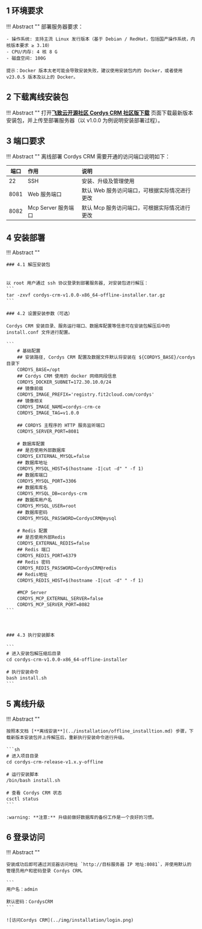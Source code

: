 ## 1 环境要求

!!! Abstract ""
    部署服务器要求：

    - 操作系统: 支持主流 Linux 发行版本（基于 Debian / RedHat，包括国产操作系统，内核版本要求 ≥ 3.10）
    - CPU/内存: 4 核 8 G
    - 磁盘空间: 100G

    提示：Docker 版本太老可能会导致安装失败，建议使用安装包内的 Docker，或者使用 v23.0.5 版本及以上的 Docker。

## 2 下载离线安装包

!!! Abstract ""
    打开[**飞致云开源社区 Cordys CRM 社区版下载**](https://community.fit2cloud.com/#/products/cordys-crm/downloads) 页面下载最新版本安装包，并上传至部署服务器（以 v1.0.0 为例说明安装部署过程）。


## 3 端口要求

!!! Abstract ""
    离线部署 Cordys CRM 需要开通的访问端口说明如下：

| 端口   | 作用       | 说明                        |
|------|:---------|:--------------------------|
| 22   | SSH      | 安装、升级及管理使用                |
| 8081 | Web 服务端口 | 默认 Web 服务访问端口，可根据实际情况进行更改 |
| 8082 | Mcp Server 服务端口 | 默认 Mcp 服务访问端口，可根据实际情况进行更改 |



## 4  安装部署

!!! Abstract ""

    ### 4.1 解压安装包


    以 root 用户通过 ssh 协议登录到部署服务器, 对安装包进行解压：
    ```
    tar -zxvf cordys-crm-v1.0.0-x86_64-offline-installer.tar.gz
    ```

    ### 4.2 设置安装参数（可选）

    Cordys CRM 安装目录、服务运行端口、数据库配置等信息可在安装包解压后中的 install.conf 文件进行配置。

    ```
        # 基础配置
        ## 安装路径, Cordys CRM 配置及数据文件默认将安装在 ${CORDYS_BASE}/cordys 目录下
        CORDYS_BASE=/opt
        ## Cordys CRM 使用的 docker 网络网段信息
        CORDYS_DOCKER_SUBNET=172.30.10.0/24
        ## 镜像前缀
        CORDYS_IMAGE_PREFIX='registry.fit2cloud.com/cordys'
        ## 镜像相关
        CORDYS_IMAGE_NAME=cordys-crm-ce
        CORDYS_IMAGE_TAG=v1.0.0
        
        ## CORDYS 主程序的 HTTP 服务监听端口
        CORDYS_SERVER_PORT=8081
        
        # 数据库配置
        ## 是否使用外部数据库
        CORDYS_EXTERNAL_MYSQL=false
        ## 数据库地址
        CORDYS_MYSQL_HOST=$(hostname -I|cut -d" " -f 1)
        ## 数据库端口
        CORDYS_MYSQL_PORT=3306
        ## 数据库库名
        CORDYS_MYSQL_DB=cordys-crm
        ## 数据库用户名
        CORDYS_MYSQL_USER=root
        ## 数据库密码
        CORDYS_MYSQL_PASSWORD=CordysCRM@mysql
        
        # Redis 配置
        ## 是否使用外部Redis
        CORDYS_EXTERNAL_REDIS=false
        ## Redis 端口
        CORDYS_REDIS_PORT=6379
        ## Redis 密码
        CORDYS_REDIS_PASSWORD=CordysCRM@redis
        ## Redis地址
        CORDYS_REDIS_HOST=$(hostname -I|cut -d" " -f 1)
         
        #MCP Server
        CORDYS_MCP_EXTERNAL_SERVER=false
        CORDYS_MCP_SERVER_PORT=8082 
    ```



    ### 4.3 执行安装脚本

    ```
    # 进入安装包解压缩后目录  
    cd cordys-crm-v1.0.0-x86_64-offline-installer

    # 执行安装命令
    bash install.sh
    ```

## 5 离线升级

!!! Abstract ""

    按照本文档 [**离线安装**](../installation/offline_installtion.md) 步骤，下载新版本安装包并上传解压后，重新执行安装命令进行升级。

	```sh
	# 进入项目目录
	cd cordys-crm-release-v1.x.y-offline

	# 运行安装脚本
	/bin/bash install.sh

	# 查看 Cordys CRM 状态
	csctl status
	```

	:warning: **注意:** 升级前做好数据库的备份工作是一个良好的习惯。

## 6 登录访问

!!! Abstract ""

    安装成功后即可通过浏览器访问地址 `http://目标服务器 IP 地址:8081`，并使用默认的管理员用户和密码登录 Cordys CRM。

    ```
    用户名：admin

    默认密码：CordysCRM
    ```

    ![访问Cordys CRM](../img/installation/login.png)
